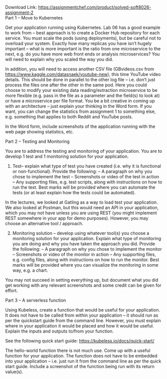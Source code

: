 Download Link: https://assignmentchef.com/product/solved-soft8026-assignment-2
<br>
Part 1 – Move to Kubernetes

Get your application running using Kubernetes. Lab 06 has a good example to work from – best approach is to create a Docker Hub repository for each service. You must scale the pods (using deployments), but be careful not to overload your system. Exactly how many replicas you have isn’t hugely important – what is more important is the ratio from one microservice to the next, e.g. do you have more web front ends or analysis microservices? You will need to explain why you scaled the way you did.




In addition, you will need to access another CSV file (GBvideos.csv from <a href="https://www.kaggle.com/datasnaek/youtube-new">https://www.kaggle.com/datasnaek/youtube-new</a>), this time YouTube video details. This should be done in parallel to the other log file – i.e. don’t just process the files one after the other in the same pod. Here you could choose to modify your existing data reading/extraction microservice to be more flexible (e.g. pass in the file as a parameter and the field(s) to look at) or have a microservice per file format. You be a bit creative in coming up with an architecture – just explain your thinking in the Word form. If you want, you can change the statistics from assignment 1 to something else, e.g. something that applies to both Reddit and YouTube posts.




In the Word form, include screenshots of the application running with the web page showing statistics, etc.




Part 2 – Testing and Monitoring




You are to address the testing and monitoring of your application. You are to develop 1 test and 1 monitoring solution for your application.




1) Test– explain what type of test you have created (i.e. why it is functional or non-functional). Provide the following: – A paragraph on why you chose to implement the test – Screenshots or video of the test in action – Any supporting files, e.g. test scripts, along with instructions on how to run the test. Best marks will be provided where you can automate the tests (or at least explain how the tests could be automated).

In the lectures, we looked at Gatling as a way to load test your application. We also looked at Postman, but this would need an API in your application, which you may not have unless you are using REST (you might implement REST somewhere in your app for demo purposes). However, you may choose an alternative tool / approach.

2) Monitoring solution – develop using whatever tool(s) you choose a monitoring solution for your application. Explain what type of monitoring you are doing and why you have taken the approach you did. Provide the following: – A paragraph on why you chose to implement the monitor – Screenshots or video of the monitor in action – Any supporting files, e.g. config files, along with instructions on how to run the monitor. Best marks will be provided where you can visualize the monitoring in some way, e.g. a chart.




You may not succeed in setting everything up, but document what you did get working with any relevant screenshots and some credit can be given for effort.







Part 3 – A serverless function

Using Kubeless, create a function that would be useful for your application. It does not have to be called from within your application – it should run as per the quickstart guide from the command line. However, you must explain where in your application it would be placed and how it would be useful. Explain the inputs and outputs to/from your function.

See the following quick start guide: <a href="https://kubeless.io/docs/quick-start/">https://kubeless.io/docs/quick-start/</a>

The hello-world function there is not much use. Come up with a useful function for your application. The function does not have to be embedded into your application – i.e. just run it from the command line as per the quick start guide. Include a screenshot of the function being run with its return value(s).